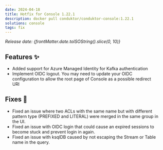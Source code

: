 ```yaml
---
date: 2024-04-18
title: Hotfix for Console 1.22.1
description: docker pull conduktor/conduktor-console:1.22.1
solutions: console
tags: fix
---
```


*Release date: {frontMatter.date.toISOString().slice(0, 10)}*

## Features ✨
- Added support for Azure Managed Identity for Kafka authentication
- Implement OIDC logout. You may need to update your OIDC configuration to allow the root page of Console as a possible redirect URI

## Fixes 🔨
- Fixed an issue where two ACLs with the same name but with different pattern type (PREFIXED and LITERAL) were merged in the same group in the UI.
- Fixed an issue with OIDC login that could cause an expired sessions to become stuck and prevent login in again.
- Fixed an issue with ksqlDB caused by not escaping the Stream or Table name in the query.

